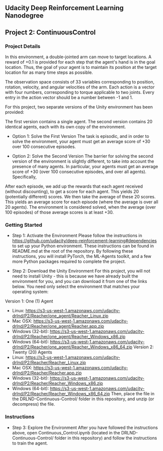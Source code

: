 ## Udacity Deep Reinforcement Learning Nanodegree
## Project 2: ContinuousControl
### Project Details

In this environment, a double-jointed arm can move to target locations. A reward of +0.1 is provided for each step that the agent's hand is in the goal location. Thus, the goal of your agent is to maintain its position at the target location for as many time steps as possible.

The observation space consists of 33 variables corresponding to position, rotation, velocity, and angular velocities of the arm. Each action is a vector with four numbers, corresponding to torque applicable to two joints. Every entry in the action vector should be a number between -1 and 1.

For this project, two separate versions of the Unity environment has been provided:

The first version contains a single agent.
The second version contains 20 identical agents, each with its own copy of the environment.

* Option 1: Solve the First Version
The task is episodic, and in order to solve the environment, your agent must get an average score of +30 over 100 consecutive episodes.

* Option 2: Solve the Second Version
The barrier for solving the second version of the environment is slightly different, to take into account the presence of many agents. In particular, your agents must get an average score of +30 (over 100 consecutive episodes, and over all agents). Specifically,

After each episode, we add up the rewards that each agent received (without discounting), to get a score for each agent. This yields 20 (potentially different) scores. We then take the average of these 20 scores.
This yields an average score for each episode (where the average is over all 20 agents).
The environment is considered solved, when the average (over 100 episodes) of those average scores is at least +30.

### Getting Started
* Step 1: Activate the Environment
Please follow the instructions in https://github.com/udacity/deep-reinforcement-learning#dependencies to set up your Python environment. These instructions can be found in README.md at the root of the repository. By following these instructions, you will install PyTorch, the ML-Agents toolkit, and a few more Python packages required to complete the project.

* Step 2: Download the Unity Environment
For this project, you will not need to install Unity - this is because we have already built the environment for you, and you can download it from one of the links below. You need only select the environment that matches your operating system:

Version 1: One (1) Agent
- Linux: https://s3-us-west-1.amazonaws.com/udacity-drlnd/P2/Reacher/one_agent/Reacher_Linux.zip
- Mac OSX: https://s3-us-west-1.amazonaws.com/udacity-drlnd/P2/Reacher/one_agent/Reacher.app.zip
- Windows (32-bit): https://s3-us-west-1.amazonaws.com/udacity-drlnd/P2/Reacher/one_agent/Reacher_Windows_x86.zip
- Windows (64-bit): https://s3-us-west-1.amazonaws.com/udacity-drlnd/P2/Reacher/one_agent/Reacher_Windows_x86_64.zip
Version 2: Twenty (20) Agents
- Linux: https://s3-us-west-1.amazonaws.com/udacity-drlnd/P2/Reacher/Reacher_Linux.zip
- Mac OSX: https://s3-us-west-1.amazonaws.com/udacity-drlnd/P2/Reacher/Reacher.app.zip
- Windows (32-bit): https://s3-us-west-1.amazonaws.com/udacity-drlnd/P2/Reacher/Reacher_Windows_x86.zip
- Windows (64-bit): https://s3-us-west-1.amazonaws.com/udacity-drlnd/P2/Reacher/Reacher_Windows_x86_64.zip
Then, place the file in the DRLND-Continuous-Control/ folder in this repository, and unzip (or decompress) the file.


### Instructions

* Step 3: Explore the Environment
After you have followed the instructions above, open Continuous_Control.ipynb (located in the DRLND-Continuous-Control/ folder in this repository) and follow the instructions to train the agent.

